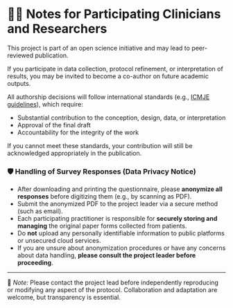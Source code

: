 # 🧑‍⚕️ Notes for Participating Clinicians and Researchers

This project is part of an open science initiative and may lead to peer-reviewed publication.

If you participate in data collection, protocol refinement, or interpretation of results, you may be invited to become a co-author on future academic outputs.

All authorship decisions will follow international standards (e.g., [ICMJE guidelines](https://www.icmje.org/recommendations/)), which require:

- Substantial contribution to the conception, design, data, or interpretation  
- Approval of the final draft  
- Accountability for the integrity of the work

If you cannot meet these standards, your contribution will still be acknowledged appropriately in the publication.

### 🛡️ Handling of Survey Responses (Data Privacy Notice)

- After downloading and printing the questionnaire, please **anonymize all responses** before digitizing them (e.g., by scanning as PDF).
- Submit the anonymized PDF to the project leader via a secure method (such as email).
- Each participating practitioner is responsible for **securely storing and managing** the original paper forms collected from patients.
- Do **not** upload any personally identifiable information to public platforms or unsecured cloud services.
- If you are unsure about anonymization procedures or have any concerns about data handling, **please consult the project leader before proceeding**.

---

🔹 *Note:* Please contact the project lead before independently reproducing or modifying any aspect of the protocol. Collaboration and adaptation are welcome, but transparency is essential.
